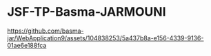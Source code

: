 # JSF-TP-Basma-JARMOUNI
https://github.com/basma-jar/WebApplication9/assets/104838253/5a437b8a-e156-4339-9136-01ae6e188fca
